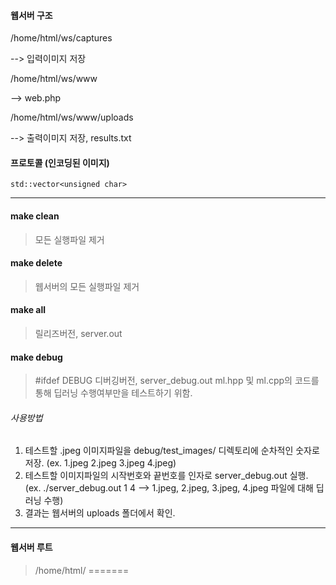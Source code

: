 #### 웹서버 구조
/home/html/ws/captures

 --> 입력이미지 저장

/home/html/ws/www

 --> web.php
 
/home/html/ws/www/uploads

 --> 출력이미지 저장, results.txt
 

#### 프로토콜 (인코딩된 이미지)
    std::vector<unsigned char>

---------------------------------------------------------------

#### make clean
> 모든 실행파일 제거

#### make delete
> 웹서버의 모든 실행파일 제거

#### make all
> 릴리즈버전, server.out

#### make debug
> #ifdef DEBUG
> 디버깅버전, server_debug.out
> ml.hpp 및 ml.cpp의 코드를 통해 딥러닝 수행여부만을 테스트하기 위함.

###### 사용방법
1. 테스트할 .jpeg 이미지파일을 debug/test_images/ 디렉토리에 순차적인 숫자로 저장.
  (ex. 1.jpeg 2.jpeg 3.jpeg 4.jpeg)
2. 테스트할 이미지파일의 시작번호와 끝번호를 인자로 server_debug.out 실행.
  (ex. ./server_debug.out 1 4  -->  1.jpeg, 2.jpeg, 3.jpeg, 4.jpeg 파일에 대해 딥러닝 수행)
3. 결과는 웹서버의 uploads 폴더에서 확인.

--------------------------------------------------------------

#### 웹서버 루트
> /home/html/
=======
